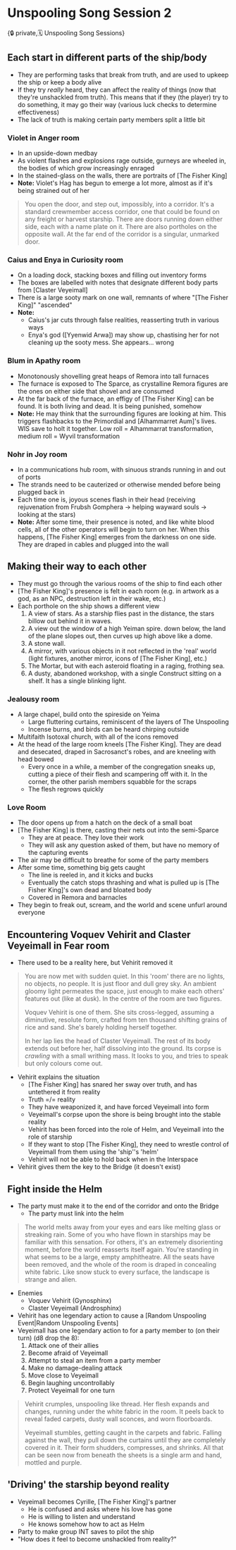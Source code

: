 # Unspooling Song Session 2

{🔒 private,🗓️ Unspooling Song Sessions}

## Each start in different parts of the ship/body
- They are performing tasks that break from truth, and are used to upkeep the ship or keep a body alive
- If they try *really* heard, they can affect the reality of things (now that they're unshackled from truth). This means that if they (the player) try to do something, it may go their way (various luck checks to determine effectiveness)
- The lack of truth is making certain party members split a little bit

### **Violet** in **Anger room**
- In an upside-down medbay
- As violent flashes and explosions rage outside, gurneys are wheeled in, the bodies of which grow increasingly enraged
- In the stained-glass on the walls, there are portraits of [The Fisher King]
- **Note:** Violet's Hag has begun to emerge a lot more, almost as if it's being strained out of her

> You open the door, and step out, impossibly, into a corridor. It's a standard crewmember access corridor, one that could be found on any freight or harvest starship. There are doors running down either side, each with a name plate on it. There are also portholes on the opposite wall. At the far end of the corridor is a singular, unmarked door.

### **Caius** and **Enya** in **Curiosity room**
- On a loading dock, stacking boxes and filling out inventory forms
- The boxes are labelled with notes that designate different body parts from [Claster Veyeimall]
- There is a large sooty mark on one wall, remnants of where "[The Fisher King]" "ascended"
- **Note:**
  - Caius's jar cuts through false realities, reasserting truth in various ways
  - Enya's god ([Yyenwid Arwa]) may show up, chastising her for  not cleaning up the sooty mess. She appears... wrong

### **Blum** in **Apathy room**
- Monotonously shovelling great heaps of Remora into tall furnaces
- The furnace is exposed to The Sparce, as crystalline Remora figures are the ones on either side that shovel and are consumed
- At the far back of the furnace, an effigy of [The Fisher King] can be found. It is both living and dead. It is being punished, somehow
- **Note:** He may think that the surrounding figures are looking at him. This triggers flashbacks to the Primordial and [Alhammarret Aum]'s lives. WIS save to holt it together. Low roll = Alhammarrat transformation, medium roll = Wyvil transformation

### **Nohr** in **Joy room**
- In a communications hub room, with sinuous strands running in and out of ports
- The strands need to be cauterized or otherwise mended before being plugged back in
- Each time one is, joyous scenes flash in their head (receiving rejuvenation from Frubsh Gomphera -> helping wayward souls -> looking at the stars)
- **Note:** After some time, their presence is noted, and like white blood cells, all of the other operators will begin to turn on her. When this happens, [The Fisher King] emerges from the darkness on one side. They are draped in cables and plugged into the wall

## Making their way to each other
- They must go through the various rooms of the ship to find each other
- [The Fisher King]'s presence is felt in each room (e.g. in artwork as a god, as an NPC, destruction left in their wake, etc.)
- Each porthole on the ship shows a different view
  1. A view of stars. As a starship flies past in the distance, the stars billow out behind it in waves.
  2. A view out the window of a high Yeiman spire. down below, the land of the plane slopes out, then curves up high above like a dome.
  3. A stone wall.
  4. A mirror, with various objects in it not reflected in the 'real' world (light fixtures, another mirror, icons of [The Fisher King], etc.)
  5. The Mortar, but with each asteroid floating in a raging, frothing sea.
  6. A dusty, abandoned workshop, with a single Construct sitting on a shelf. It has a single blinking light.

### Jealousy room
- A large chapel, build onto the spireside on Yeima
  - Large fluttering curtains, reminiscent of the layers of The Unspooling
  - Incense burns, and birds can be heard chirping outside
- Multifaith Isotoxal church, with all of the icons removed
- At the head of the large room kneels [The Fisher King]. They are dead and desecated, draped in Sacrosanct's robes, and are kneeling with head bowed
  - Every once in a while, a member of the congregation sneaks up, cutting a piece of their flesh and scampering off with it. In the corner, the other parish members squabble for the scraps
  - The flesh regrows quickly

### Love Room
- The door opens up from a hatch on the deck of a small boat
- [The Fisher King] is there, casting their nets out into the semi-Sparce
  - They are at peace. They love their work
  - They will ask any question asked of them, but have no memory of the capturing events
- The air may be difficult to breathe for some of the party members
- After some time, something big gets caught
  - The line is reeled in, and it kicks and bucks
  - Eventually the catch stops thrashing and what is pulled up is [The Fisher King]'s own dead and bloated body
  - Covered in Remora and barnacles
- They begin to freak out, scream, and the world and scene unfurl around everyone

## Encountering Voquev Vehirit and Claster Veyeimall in Fear room
- There used to be a reality here, but Vehirit removed it

> You are now met with sudden quiet. In this 'room' there are no lights, no objects, no people. It is just floor and dull grey sky. An ambient gloomy light permeates the space, just enough to make each others' features out (like at dusk). In the centre of the room are two figures.
> 
> Voquev Vehirit is one of them. She sits cross-legged, assuming a diminutive, resolute form, crafted from ten thousand shifting grains of rice and sand. She's barely holding herself together.
> 
> In her lap lies the head of Claster Veyeimall. The rest of its body extends out before her, half dissolving into the ground. Its corpse is *crawling* with a small writhing mass. It looks to you, and tries to speak but only colours come out.

- Vehirit explains the situation
  - [The Fisher King] has snared her sway over truth, and has untethered it from reality
  - Truth =/= reality
  - They have weaponized it, and have forced Veyeimall into form
  - Veyeimall's corpse upon the shore is being brought into the stable reality
  - Vehirit has been forced into the role of Helm, and Veyeimall into the role of starship
  - If they want to stop [The Fisher King], they need to wrestle control of Veyeimall from them using the 'ship''s 'helm'
  - Vehirit will not be able to hold back when in the Interspace
- Vehirit gives them the key to the Bridge (it doesn't exist)

## Fight inside the Helm
- The party must make it to the end of the corridor and onto the Bridge
  - The party must link into the helm

> The world melts away from your eyes and ears like melting glass or streaking rain. Some of you who have flown in starships may be familiar with this sensation. For others, it's an extremely disorienting moment, before the world reasserts itself again. You're standing in what seems to be a large, empty amphitheatre. All the seats have been removed, and the whole of the room is draped in concealing white fabric. Like snow stuck to every surface, the landscape is strange and alien.

- Enemies
  - Voquev Vehirit (Gynosphinx)
  - Claster Veyeimall (Androsphinx)
- Vehirit has one legendary action to cause a [Random Unspooling Event|Random Unspooling Events]
- Veyeimall has one legendary action to for a party member to (on their turn) (d8 drop the 8):
  1. Attack one of their allies
  2. Become afraid of Veyeimall
  3. Attempt to steal an item from a party member
  4. Make no damage-dealing attack
  5. Move close to Veyeimall
  6. Begin laughing uncontrollably
  7. Protect Veyeimall for one turn

> Vehirit crumples, unspooling like thread. Her flesh expands and changes, running under the white fabric in the room. It peels back to reveal faded carpets, dusty wall sconces, and worn floorboards.
>
> Veyeimall stumbles, getting caught in the carpets and fabric. Falling against the wall, they pull down the curtains until they are completely covered in it. Their form shudders, compresses, and shrinks. All that can be seen now from beneath the sheets is a single arm and hand, mottled and purple.

## 'Driving' the starship beyond reality
- Veyeimall becomes Cyrille, [The Fisher King]'s partner
  - He is confused and asks where his love has gone
  - He is willing to listen and understand
  - He knows somehow how to act as Helm
- Party to make group INT saves to pilot the ship 
- "How does it feel to become unshackled from reality?"